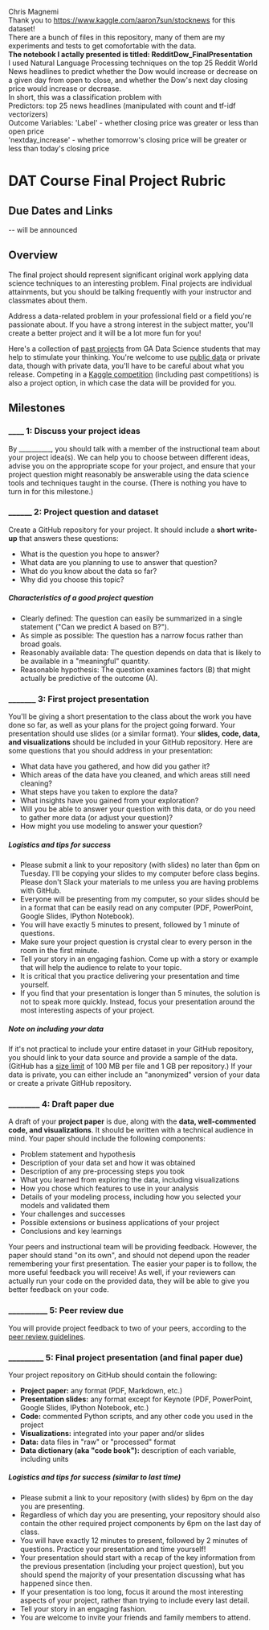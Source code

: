 Chris Magnemi <br>
Thank you to https://www.kaggle.com/aaron7sun/stocknews for this dataset! <Br>
There are a bunch of files in this repository, many of them are my experiments and tests to get comofortable with the data. <br>
 <b> The notebook I actally presented is titled: RedditDow_FinalPresentation </b><Br>
I used Natural Language Processing techniques on the top 25 Reddit World News headlines to predict whether the Dow would increase or decrease on a given day from open to close, and whether the Dow's next day closing price would increase or decrease. <br>
 In short, this was a classification problem with <br>
  Predictors: top 25 news headlines (manipulated with count and tf-idf vectorizers) <br>
  Outcome Variables: 'Label' - whether closing price was greater or less than open price <br>
                      'nextday_increase' - whether tomorrow's closing price will be greater or less than today's closing price 


# DAT Course Final Project Rubric

## Due Dates and Links
-- will be announced

## Overview

The final project should represent significant original work applying data science techniques to an interesting problem. Final projects are individual attainments, but you should be talking frequently with your instructor and classmates about them.

Address a data-related problem in your professional field or a field you're passionate about. If you have a strong interest in the subject matter, you'll create a better project and it will be a lot more fun for you!

Here's a collection of [past projects](https://github.com/justmarkham/DAT-project-examples) from GA Data Science students that may help to stimulate your thinking. You're welcome to use [public data](public_data.md) or private data, though with private data, you'll have to be careful about what you release. Competing in a [Kaggle competition](http://www.kaggle.com/) (including past competitions) is also a project option, in which case the data will be provided for you.

## Milestones

### ____ 1: Discuss your project ideas

By __________, you should talk with a member of the instructional team about your project idea(s). We can help you to choose between different ideas, advise you on the appropriate scope for your project, and ensure that your project question might reasonably be answerable using the data science tools and techniques taught in the course. (There is nothing you have to turn in for this milestone.)

### ______ 2: Project question and dataset

Create a GitHub repository for your project. It should include a **short write-up** that answers these questions:

* What is the question you hope to answer?
* What data are you planning to use to answer that question?
* What do you know about the data so far?
* Why did you choose this topic?

##### Characteristics of a good project question

* Clearly defined: The question can easily be summarized in a single statement ("Can we predict A based on B?").
* As simple as possible: The question has a narrow focus rather than broad goals.
* Reasonably available data: The question depends on data that is likely to be available in a "meaningful" quantity.
* Reasonable hypothesis: The question examines factors (B) that might actually be predictive of the outcome (A).

### _______ 3: First project presentation

You'll be giving a short presentation to the class about the work you have done so far, as well as your plans for the project going forward. Your presentation should use slides (or a similar format). Your **slides, code, data, and visualizations** should be included in your GitHub repository. Here are some questions that you should address in your presentation:

* What data have you gathered, and how did you gather it?
* Which areas of the data have you cleaned, and which areas still need cleaning?
* What steps have you taken to explore the data?
* What insights have you gained from your exploration?
* Will you be able to answer your question with this data, or do you need to gather more data (or adjust your question)?
* How might you use modeling to answer your question?

##### Logistics and tips for success

* Please submit a link to your repository (with slides) no later than 6pm on Tuesday. I'll be copying your slides to my computer before class begins. Please don't Slack your materials to me unless you are having problems with GitHub.
* Everyone will be presenting from my computer, so your slides should be in a format that can be easily read on any computer (PDF, PowerPoint, Google Slides, IPython Notebook).
* You will have exactly 5 minutes to present, followed by 1 minute of questions.
* Make sure your project question is crystal clear to every person in the room in the first minute.
* Tell your story in an engaging fashion. Come up with a story or example that will help the audience to relate to your topic.
* It is critical that you practice delivering your presentation and time yourself.
* If you find that your presentation is longer than 5 minutes, the solution is not to speak more quickly. Instead, focus your presentation around the most interesting aspects of your project.

##### Note on including your data

If it's not practical to include your entire dataset in your GitHub repository, you should link to your data source and provide a sample of the data. (GitHub has a [size limit](https://help.github.com/articles/what-is-my-disk-quota/) of 100 MB per file and 1 GB per repository.) If your data is private, you can either include an "anonymized" version of your data or create a private GitHub repository.

### ________ 4: Draft paper due

A draft of your **project paper** is due, along with the **data, well-commented code, and visualizations**. It should be written with a technical audience in mind. Your paper should include the following components:

* Problem statement and hypothesis
* Description of your data set and how it was obtained
* Description of any pre-processing steps you took
* What you learned from exploring the data, including visualizations
* How you chose which features to use in your analysis
* Details of your modeling process, including how you selected your models and validated them
* Your challenges and successes
* Possible extensions or business applications of your project
* Conclusions and key learnings

Your peers and instructional team will be providing feedback. However, the paper should stand "on its own", and should not depend upon the reader remembering your first presentation. The easier your paper is to follow, the more useful feedback you will receive! As well, if your reviewers can actually run your code on the provided data, they will be able to give you better feedback on your code.

### __________ 5: Peer review due

You will provide project feedback to two of your peers, according to the [peer review guidelines](peer_review.md).

### _________ 5: Final project presentation (and final paper due)

Your project repository on GitHub should contain the following:

* **Project paper:** any format (PDF, Markdown, etc.)
* **Presentation slides:** any format except for Keynote (PDF, PowerPoint, Google Slides, IPython Notebook, etc.)
* **Code:** commented Python scripts, and any other code you used in the project
* **Visualizations:** integrated into your paper and/or slides
* **Data:** data files in "raw" or "processed" format
* **Data dictionary (aka "code book"):** description of each variable, including units

##### Logistics and tips for success (similar to last time)

* Please submit a link to your repository (with slides) by 6pm on the day you are presenting.
* Regardless of which day you are presenting, your repository should also contain the other required project components by 6pm on the last day of class.
* You will have exactly 12 minutes to present, followed by 2 minutes of questions. Practice your presentation and time yourself!
* Your presentation should start with a recap of the key information from the previous presentation (including your project question), but you should spend the majority of your presentation discussing what has happened since then.
* If your presentation is too long, focus it around the most interesting aspects of your project, rather than trying to include every last detail.
* Tell your story in an engaging fashion.
* You are welcome to invite your friends and family members to attend.
